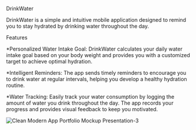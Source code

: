 DrinkWater

DrinkWater is a simple and intuitive mobile application designed to remind you to stay hydrated by drinking water throughout the day.

Features

*Personalized Water Intake Goal: DrinkWater calculates your daily water intake goal based on your body weight and provides you with a customized target to achieve optimal hydration.

*Intelligent Reminders: The app sends timely reminders to encourage you to drink water at regular intervals, helping you develop a healthy hydration routine.

*Water Tracking: Easily track your water consumption by logging the amount of water you drink throughout the day. The app records your progress and provides visual feedback to keep you motivated.


![Clean Modern App Portfolio Mockup Presentation-3](https://github.com/yigitkarakurt/DrinkWater-Swift/assets/73107549/aa1f041e-36e1-4b92-8549-2433deea86f2)
